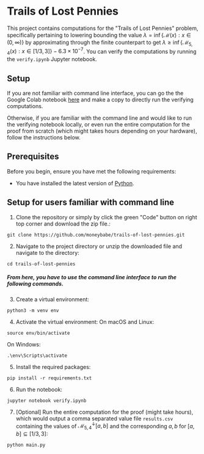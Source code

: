 # Trails of Lost Pennies

This project contains computations for the "Trails of Lost Pennies" problem,
specifically pertaining to lowering bounding the value $\lambda =
\inf\{\mathcal{M}(x):x\in(0,\infty)\}$ by approximating through the finite
counterpart to get $\lambda \geq \inf\{\mathcal{M}_{5,4}(x): x\in[1/3, 3]\} - 6.3\times
10^{-7}$. You can verify the computations by
running the `verify.ipynb`
Jupyter notebook.

## Setup
If you are not familiar with command line interface, you can go the the Google Colab 
notebook
[here](https://colab.research.google.com/drive/1Whg0Gip34kKrnB-VTfhF524NNhN-H2WD?usp=sharing)
and make a copy to directly run the verifying computations.

Otherwise, if you are familiar with the command line and would like to run the 
verifying notebook locally, or even run the entire computation for the proof
from scratch (which might takes hours depending on your hardware), 
follow the instructions below.

## Prerequisites

Before you begin, ensure you have met the following requirements:

* You have installed the latest version of [Python](https://www.python.org/downloads/).

## Setup for users familiar with command line

1. Clone the repository or simply by click the green "Code" button on right top
   corner and download the zip file.:
```
git clone https://github.com/moneybabe/trails-of-lost-pennies.git
```

2. Navigate to the project directory or unzip the downloaded file and navigate to the directory:
```
cd trails-of-lost-pennies
```

##### From here, you have to use the command line interface to run the following commands.
3. Create a virtual environment:
```
python3 -m venv env
```

4. Activate the virtual environment:
On macOS and Linux:
```
source env/bin/activate
```
On Windows:
```
.\env\Scripts\activate
```

5. Install the required packages:
```
pip install -r requirements.txt
```

6. Run the notebook:
```
jupyter notebook verify.ipynb
```

7. [Optional] Run the entire computation for the proof (might take hours), which would output a comma separated
   value file `results.csv` containing the values of
   $\mathcal{M}_{5,4}^\downarrow[a,b]$ and the corresponding $a, b$ for
   $[a, b]\subseteq[1/3, 3]$:
```
python main.py
```
